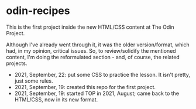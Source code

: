 # odin-recipes

This is the first project inside the new HTML/CSS content at The Odin Project.

Although I've already went through it, it was the older version/format, which had, in my opinion, critical
issues. So, to review/solidify the mentioned content, I'm doing the reformulated section - and, of course,
the related projects.

- 2021, September, 22: put some CSS to practice the lesson. It isn't pretty, just some rules.
- 2021, September, 19: created this repo for the first project.
- 2021, September, 19: started TOP in 2021, August; came back to the HTML/CSS, now in its new format.